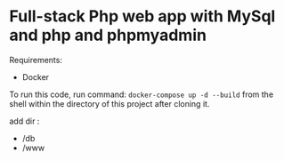 # Full-stack Php web app with MySql and php and phpmyadmin

Requirements: 
* Docker 

To run this code, run command: `docker-compose up -d --build` from the shell within the directory of this project after cloning it. 

add dir : 
* /db 
* /www 